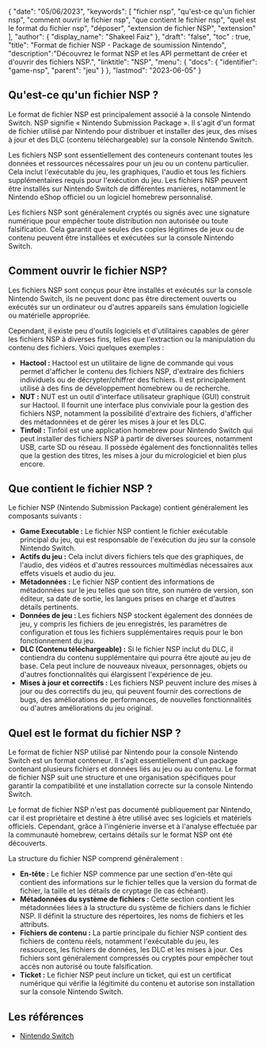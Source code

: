 {
"date": "05/06/2023",
  "keywords": [
"fichier nsp",
"qu'est-ce qu'un fichier nsp",
"comment ouvrir le fichier nsp",
"que contient le fichier nsp",
"quel est le format du fichier nsp",
"déposer",
"extension de fichier NSP",
"extension"
],
  "author": {
"display_name": "Shakeel Faiz"
},
"draft": "false",
"toc" : true,
"title": "Format de fichier NSP - Package de soumission Nintendo",
  "description":"Découvrez le format NSP et les API permettant de créer et d'ouvrir des fichiers NSP.",
"linktitle": "NSP",
  "menu": {
    "docs": {
      "identifier": "game-nsp",
"parent": "jeu"
}
},
"lastmod": "2023-06-05"
}

## Qu'est-ce qu'un fichier NSP ?

Le format de fichier NSP est principalement associé à la console Nintendo Switch. NSP signifie « Nintendo Submission Package ». Il s'agit d'un format de fichier utilisé par Nintendo pour distribuer et installer des jeux, des mises à jour et des DLC (contenu téléchargeable) sur la console Nintendo Switch.

Les fichiers NSP sont essentiellement des conteneurs contenant toutes les données et ressources nécessaires pour un jeu ou un contenu particulier. Cela inclut l'exécutable du jeu, les graphiques, l'audio et tous les fichiers supplémentaires requis pour l'exécution du jeu. Les fichiers NSP peuvent être installés sur Nintendo Switch de différentes manières, notamment le Nintendo eShop officiel ou un logiciel homebrew personnalisé.

Les fichiers NSP sont généralement cryptés ou signés avec une signature numérique pour empêcher toute distribution non autorisée ou toute falsification. Cela garantit que seules des copies légitimes de jeux ou de contenu peuvent être installées et exécutées sur la console Nintendo Switch.

## Comment ouvrir le fichier NSP?

Les fichiers NSP sont conçus pour être installés et exécutés sur la console Nintendo Switch, ils ne peuvent donc pas être directement ouverts ou exécutés sur un ordinateur ou d'autres appareils sans émulation logicielle ou matérielle appropriée.

Cependant, il existe peu d'outils logiciels et d'utilitaires capables de gérer les fichiers NSP à diverses fins, telles que l'extraction ou la manipulation du contenu des fichiers. Voici quelques exemples :

- **Hactool :** Hactool est un utilitaire de ligne de commande qui vous permet d'afficher le contenu des fichiers NSP, d'extraire des fichiers individuels ou de décrypter/chiffrer des fichiers. Il est principalement utilisé à des fins de développement homebrew ou de recherche.
- **NUT :** NUT est un outil d'interface utilisateur graphique (GUI) construit sur Hactool. Il fournit une interface plus conviviale pour la gestion des fichiers NSP, notamment la possibilité d'extraire des fichiers, d'afficher des métadonnées et de gérer les mises à jour et les DLC.
- **Tinfoil :** Tinfoil est une application homebrew pour Nintendo Switch qui peut installer des fichiers NSP à partir de diverses sources, notamment USB, carte SD ou réseau. Il possède également des fonctionnalités telles que la gestion des titres, les mises à jour du micrologiciel et bien plus encore.

## Que contient le fichier NSP ?

Le fichier NSP (Nintendo Submission Package) contient généralement les composants suivants :

- **Game Executable :** Le fichier NSP contient le fichier exécutable principal du jeu, qui est responsable de l'exécution du jeu sur la console Nintendo Switch.
- **Actifs du jeu :** Cela inclut divers fichiers tels que des graphiques, de l'audio, des vidéos et d'autres ressources multimédias nécessaires aux effets visuels et audio du jeu.
- **Métadonnées :** Le fichier NSP contient des informations de métadonnées sur le jeu telles que son titre, son numéro de version, son éditeur, sa date de sortie, les langues prises en charge et d'autres détails pertinents.
- **Données de jeu :** Les fichiers NSP stockent également des données de jeu, y compris les fichiers de jeu enregistrés, les paramètres de configuration et tous les fichiers supplémentaires requis pour le bon fonctionnement du jeu.
- **DLC (Contenu téléchargeable) :** Si le fichier NSP inclut du DLC, il contiendra du contenu supplémentaire qui pourra être ajouté au jeu de base. Cela peut inclure de nouveaux niveaux, personnages, objets ou d'autres fonctionnalités qui élargissent l'expérience de jeu.
- **Mises à jour et correctifs :** Les fichiers NSP peuvent inclure des mises à jour ou des correctifs du jeu, qui peuvent fournir des corrections de bugs, des améliorations de performances, de nouvelles fonctionnalités ou d'autres améliorations du jeu original.

## Quel est le format du fichier NSP ?

Le format de fichier NSP utilisé par Nintendo pour la console Nintendo Switch est un format conteneur. Il s'agit essentiellement d'un package contenant plusieurs fichiers et données liés au jeu ou au contenu. Le format de fichier NSP suit une structure et une organisation spécifiques pour garantir la compatibilité et une installation correcte sur la console Nintendo Switch.

Le format de fichier NSP n'est pas documenté publiquement par Nintendo, car il est propriétaire et destiné à être utilisé avec ses logiciels et matériels officiels. Cependant, grâce à l'ingénierie inverse et à l'analyse effectuée par la communauté homebrew, certains détails sur le format NSP ont été découverts.

La structure du fichier NSP comprend généralement :

- **En-tête :** Le fichier NSP commence par une section d'en-tête qui contient des informations sur le fichier telles que la version du format de fichier, la taille et les détails de cryptage (le cas échéant).
- **Métadonnées du système de fichiers :** Cette section contient les métadonnées liées à la structure du système de fichiers dans le fichier NSP. Il définit la structure des répertoires, les noms de fichiers et les attributs.
- **Fichiers de contenu :** La partie principale du fichier NSP contient des fichiers de contenu réels, notamment l'exécutable du jeu, les ressources, les fichiers de données, les DLC et les mises à jour. Ces fichiers sont généralement compressés ou cryptés pour empêcher tout accès non autorisé ou toute falsification.
- **Ticket :** Le fichier NSP peut inclure un ticket, qui est un certificat numérique qui vérifie la légitimité du contenu et autorise son installation sur la console Nintendo Switch.

## Les références
* [Nintendo Switch](https://en.wikipedia.org/wiki/Nintendo_Switch)

